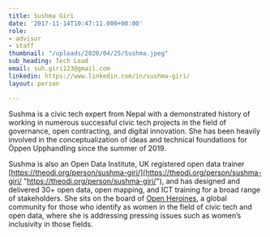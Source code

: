 ```yaml
---
title: Sushma Giri
date: '2017-11-14T10:47:11.000+00:00'
role:
- advisor
- staff
thumbnail: "/uploads/2020/04/25/Sushma.jpeg"
sub_heading: Tech Lead
email: suh.giri123@gmail.com
linkedin: https://www.linkedin.com/in/sushma-giri/
layout: person

---
```


Sushma is a civic tech expert from Nepal with a demonstrated history of working in numerous successful civic tech projects in the field of governance, open contracting, and digital innovation. She has been heavily involved in the conceptualization of ideas and technical foundations for Öppen Upphandling since the summer of 2019.

Sushma is also an Open Data Institute, UK registered open data trainer [https://theodi.org/person/sushma-giri/](https://theodi.org/person/sushma-giri/ "https://theodi.org/person/sushma-giri/"), and has designed and delivered 30+ open data, open mapping, and ICT training for a broad range of stakeholders. She sits on the board of [Open Heroines](https://openheroines.org/), a global community for those who identify as women in the field of civic tech and open data, where she is addressing pressing issues such as women’s inclusivity in those fields.
